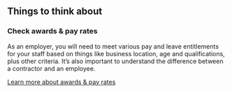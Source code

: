 ## Things to think about

### Check awards & pay rates

As an employer, you will need to meet various pay and leave entitlements for your staff based on things like business location, age and qualifications, plus other criteria. It’s also important to understand the difference between a contractor and an employee.

[Learn more about awards & pay rates](#)
